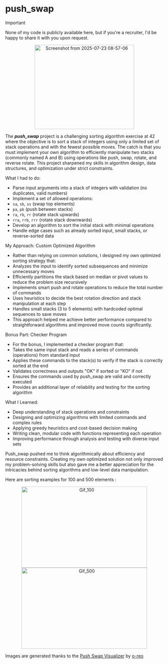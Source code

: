 # push_swap

> [!IMPORTANT]
> None of my code is publicly available here, but if you're a recruiter, I'd be happy to share it with you upon request.

<p align="center">
  <img width="317" height="268" alt="Screenshot from 2025-07-23 08-57-06" src="https://github.com/user-attachments/assets/bfae2c73-7a26-403d-acda-06b6cd9f967a" />
</p>

The ***push_swap*** project is a challenging sorting algorithm exercise at 42 where the objective is to sort a stack of integers using only a limited set of stack operations and with the fewest possible moves. The catch is that you must implement your own algorithm to efficiently manipulate two stacks (commonly named A and B) using operations like push, swap, rotate, and reverse rotate.
This project sharpened my skills in algorithm design, data structures, and optimization under strict constraints.

What I had to do:
* Parse input arguments into a stack of integers with validation (no duplicates, valid numbers)
* Implement a set of allowed operations:
* `sa`, `sb`, `ss` (swap top elements)
* `pa`, `pb` (push between stacks)
* `ra`, `rb`, `rr` (rotate stack upwards)
* `rra`, `rrb`, `rrr` (rotate stack downwards)
* Develop an algorithm to sort the initial stack with minimal operations
* Handle edge cases such as already sorted input, small stacks, or reverse-sorted data

My Approach: Custom Optimized Algorithm
* Rather than relying on common solutions, I designed my own optimized sorting strategy that:
* Analyzes the input to identify sorted subsequences and minimize unnecessary moves
* Efficiently partitions the stack based on median or pivot values to reduce the problem size recursively
* Implements smart push and rotate operations to reduce the total number of commands
* Uses heuristics to decide the best rotation direction and stack manipulation at each step
* Handles small stacks (3 to 5 elements) with hardcoded optimal sequences to save moves
* This approach helped me achieve better performance compared to straightforward algorithms and improved move counts significantly.

Bonus Part: Checker Program
* For the bonus, I implemented a checker program that:
* Takes the same input stack and reads a series of commands (operations) from standard input
* Applies these commands to the stack(s) to verify if the stack is correctly sorted at the end
* Validates correctness and outputs "OK" if sorted or "KO" if not
* Ensures the commands used by push_swap are valid and correctly executed
* Provides an additional layer of reliability and testing for the sorting algorithm

What I Learned:
* Deep understanding of stack operations and constraints
* Designing and optimizing algorithms with limited commands and complex rules
* Applying greedy heuristics and cost-based decision making
* Writing clean, modular code with functions representing each operation
* Improving performance through analysis and testing with diverse input sets

Push_swap pushed me to think algorithmically about efficiency and resource constraints. Creating my own optimized solution not only improved my problem-solving skills but also gave me a better appreciation for the intricacies behind sorting algorithms and low-level data manipulation.

Here are sorting examples for 100 and 500 elements :

<p align="center">
  <img width="400" height="258" alt="Gif_100" src="https://github.com/user-attachments/assets/5d54b1b4-9f4f-4cdf-ab24-16348a081f05" />
  <img width="400" height="258" alt="Gif_500" src="https://github.com/user-attachments/assets/f7e1c367-408a-4517-9c6b-06333b95420f" />
</p>

Images are generated thanks to the [Push Swap Visualizer](https://github.com/o-reo/push_swap_visualizer) by [o-reo](https://github.com/o-reo)
